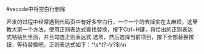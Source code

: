 #vscode中将空白行删除

开发的过程中经常遇到代码页中有好多空白行，一个一个的去掉实在太麻烦，这里教大家一个方法，使用正则表达式查找替换，按下Ctrl+H键，将给出的正则表达式粘贴到里面，并且勾选正则表达式 选项，然后选择当前项目，按下全部替换按钮，等待替换吧，正则表达式如下：^\s*(?=\r?$)\n
